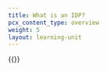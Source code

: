 ```yaml
---
title: What is an IDP?
pcx_content_type: overview
weight: 5
layout: learning-unit
---
```


{{<render file="access/_what-is-an-idp.md" productFolder="cloudflare-one" >}}
